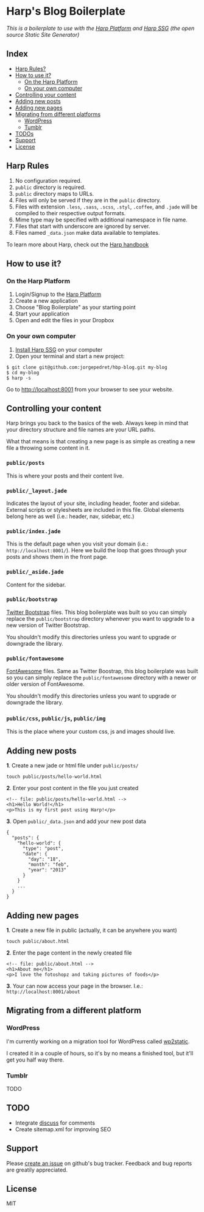 # Harp's Blog Boilerplate

_This is a boilerplate to use with the [Harp Platform](http://harp.io/) and [Harp SSG](https://github.com/sintaxi/harp) (the open source Static Site Generator)_

## Index

- [Harp Rules?](#harp-rules)
- [How to use it?](#how-to-use-it)
    - [On the Harp Platform](#on-the-harp-platform)
    - [On your own computer](#on-your-own-computer)
- [Controlling your content](#controlling-your-content)
- [Adding new posts](#adding-new-posts)
- [Adding new pages](#adding-new-pages)
- [Migrating from different platforms](#migrating-from-different-platforms)
    - [WordPress](#wordpress)
    - [Tumblr](#tumblr)
- [TODOs](#todos)
- [Support](#support)
- [License](#license)

## Harp Rules

1. No configuration required.
2. `public` directory is required.
3. `public` directory maps to URLs.
4. Files will only be served if they are in the `public` directory.
5. Files with extension `.less`, `.sass`, `.scss`, `.styl`, `.coffee`, and `.jade` will be compiled to their respective output formats.
6. Mime type may be specified with additional namespace in file name.
7. Files that start with underscore are ignored by server.
8. Files named `_data.json` make data available to templates.

To learn more about Harp, check out the [Harp handbook](http://handbook.harp.io/)

## How to use it?

### On the Harp Platform

1. Login/Signup to the [Harp Platform](http://harp.io/)
2. Create a new application
3. Choose "Blog Boilerplate" as your starting point
4. Start your application
5. Open and edit the files in your Dropbox

### On your own computer

1. [Install Harp SSG](https://github.com/sintaxi/harp#install) on your computer
2. Open your terminal and start a new project:

````
$ git clone git@github.com:jorgepedret/hbp-blog.git my-blog
$ cd my-blog
$ harp -s
````

Go to [http://localhost:8001](http://localhost:8001/) from your browser to see your website.

## Controlling your content

Harp brings you back to the basics of the web. Always keep in mind that your directory structure and file names are your URL paths.

What that means is that creating a new page is as simple as creating a new file a throwing some content in it.

### `public/posts`

This is where your posts and their content live.

### `public/_layout.jade`

Indicates the layout of your site, including header, footer and sidebar. External scripts or stylesheets are included in this file. Global elements belong here as well (i.e.: header, nav, sidebar, etc.)

### `public/index.jade`

This is the default page when you visit your domain (i.e.: `http://localhost:8001/`). Here we build the loop that goes through your posts and shows them in the front page.

### `public/_aside.jade`

Content for the sidebar.

### `public/bootstrap`

[Twitter Bootstrap](http://twitter.github.com/bootstrap/) files. This blog boilerplate was built so you can simply replace the `public/bootstrap` directory whenever you want to upgrade to a new version of Twitter Bootstrap.

You shouldn't modify this directories unless you want to upgrade or downgrade the library.

### `public/fontawesome`

[FontAwesome](http://fortawesome.github.com/Font-Awesome/) files. Same as Twitter Boostrap, this blog boilerplate was built so you can simply replace the `public/fontawesome` directory with a newer or older version of FontAwesome.

You shouldn't modify this directories unless you want to upgrade or downgrade the library.

### `public/css`, `public/js`, `public/img`

This is the place where your custom css, js and images should live.


## Adding new posts

__1__. Create a new jade or html file under `public/posts/`

````
touch public/posts/hello-world.html
````

__2__. Enter your post content in the file you just created

````
<!-- file: public/posts/hello-world.html -->
<h1>Hello World!</h1>
<p>This is my first post using Harp!</p>
````

__3__. Open `public/_data.json` and add your new post data

````
{
  "posts": {
    "hello-world": {
      "type": "post",
      "date": {
        "day": "18",
        "month": "feb",
        "year": "2013"
      }
    }
    ...
  }
}
````

## Adding new pages

__1__. Create a new file in public (actually, it can be anywhere you want)

````
touch public/about.html
````

__2__. Enter the page content in the newly created file

````
<!-- file: public/about.html -->
<h1>About me</h1>
<p>I love the fotoshopz and taking pictures of foods</p>
````

__3__. Your can now access your page in the browser. I.e.: `http://localhost:8001/about`

## Migrating from a different platform

### WordPress

I'm currently working on a migration tool for WordPress called [wp2static](https://github.com/jorgepedret/wp2static).

I created it in a couple of hours, so it's by no means a finished tool, but it'll get you half way there.

### Tumblr

TODO

## TODO
- Integrate [discuss](http://disqus.com/) for comments
- Create sitemap.xml for improving SEO

## Support

Please [create an issue](https://github.com/jorgepedret/hbp-blog/issues) on github's bug tracker. Feedback and bug reports are greatily appreciated.

## License

MIT